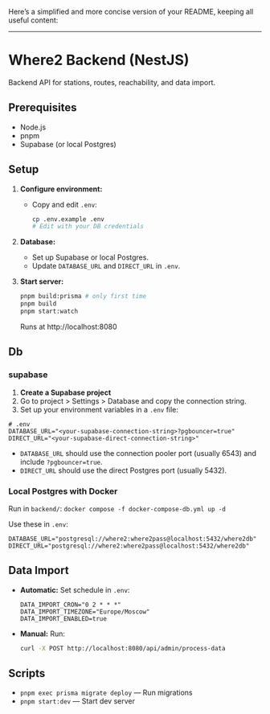 Here’s a simplified and more concise version of your README, keeping all useful content:

---

# Where2 Backend (NestJS)

Backend API for stations, routes, reachability, and data import.

## Prerequisites

- Node.js
- pnpm
- Supabase (or local Postgres)

## Setup

1. **Configure environment:**
   - Copy and edit `.env`:
     ```bash
     cp .env.example .env
     # Edit with your DB credentials
     ```

3. **Database:**
   - Set up Supabase or local Postgres.
   - Update `DATABASE_URL` and `DIRECT_URL` in `.env`.

4. **Start server:**
   ```bash
   pnpm build:prisma # only first time
   pnpm build
   pnpm start:watch
   ```
   Runs at http://localhost:8080

## Db

### supabase

1. **Create a Supabase project**
2. Go to project > Settings > Database and copy the connection string.
3. Set up your environment variables in a `.env` file:

```
# .env
DATABASE_URL="<your-supabase-connection-string>?pgbouncer=true"
DIRECT_URL="<your-supabase-direct-connection-string>"
```

- `DATABASE_URL` should use the connection pooler port (usually 6543) and include `?pgbouncer=true`.
- `DIRECT_URL` should use the direct Postgres port (usually 5432).

### Local Postgres with Docker

Run in `backend/`: `docker compose -f docker-compose-db.yml up -d`

Use these in `.env`:

```
DATABASE_URL="postgresql://where2:where2pass@localhost:5432/where2db"
DIRECT_URL="postgresql://where2:where2pass@localhost:5432/where2db"
```

## Data Import

- **Automatic:** Set schedule in `.env`:
  ```
  DATA_IMPORT_CRON="0 2 * * *"
  DATA_IMPORT_TIMEZONE="Europe/Moscow"
  DATA_IMPORT_ENABLED=true
  ```
- **Manual:** Run:
  ```bash
  curl -X POST http://localhost:8080/api/admin/process-data
  ```

## Scripts

- `pnpm exec prisma migrate deploy` — Run migrations
- `pnpm start:dev` — Start dev server

